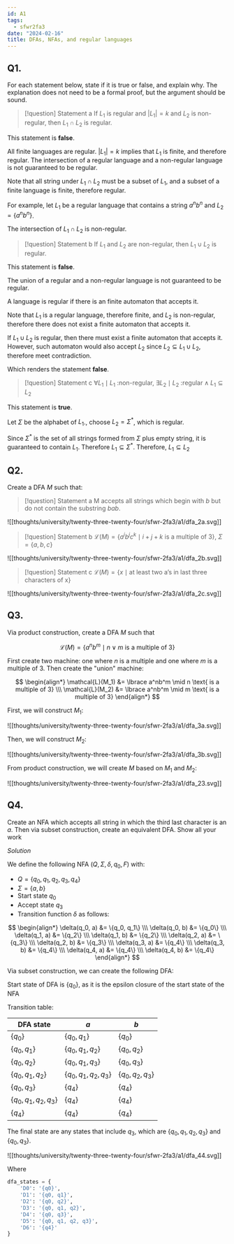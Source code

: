 ```yaml
---
id: A1
tags:
  - sfwr2fa3
date: "2024-02-16"
title: DFAs, NFAs, and regular languages
---
```


## Q1.

For each statement below, state if it is true or false, and explain why. The explanation does not need to be a formal proof, but the argument should be sound.

> [!question] Statement a
> If $L_1$ is regular and $|L_1| = k$ and $L_2$ is non-regular, then $L_1 \cap L_2$ is regular.

This statement is **false**.

All finite languages are regular. $|L_1| = k$ implies that $L_1$ is finite, and therefore regular. The intersection of a regular language and a non-regular language is not guaranteed to be regular.

Note that all string under $L_1 \cap L_2$ must be a subset of $L_1$, and a subset of a finite language is finite, therefore regular.

For example, let $L_1$ be a regular language that contains a string $a^nb^n$ and $L_2 = \{a^nb^n\}$.

The intersection of $L_1 \cap L_2$ is non-regular.

> [!question] Statement b
> If $L_1$ and $L_2$ are non-regular, then $L_1 \cup L_2$ is regular.

This statement is **false**.

The union of a regular and a non-regular language is not guaranteed to be regular.

A language is regular if there is an finite automaton that accepts it.

Note that $L_1$ is a regular language, therefore finite, and $L_2$ is non-regular, therefore there does not exist a finite automaton that accepts it.

If $L_1 \cup L_2$ is regular, then there must exist a finite automaton that accepts it. However, such automaton would also accept $L_2$ since $L_2 \subseteq L_{1} \cup L_2$, therefore meet contradiction.

Which renders the statement **false**.

> [!question] Statement c
> $\forall L_1 \mid L_1 \text{ :non-regular, } \exists L_2 \mid L_2 \text{ :regular} \land L_{1} \subseteq L_{2}$

This statement is **true**.

Let $\Sigma$ be the alphabet of $L_1$., choose $L_2 = \Sigma^{*}$, which is regular.

Since $\Sigma^{*}$ is the set of all strings formed from $\Sigma$ plus empty string, it is guaranteed to contain $L_1$. Therefore $L_1 \subseteq \Sigma^{*}$. Therefore, $L_1 \subseteq L_2$

## Q2.

Create a DFA $M$ such that:

> [!question] Statement a
> M accepts all strings which begin with $b$ but do not contain the substring $bab$.

![[thoughts/university/twenty-three-twenty-four/sfwr-2fa3/a1/dfa_2a.svg]]

> [!question] Statement b
> $\mathcal{L}{(M)} = \lbrace a^ib^jc^k \mid i+j+k \text{ is a multiple of 3} \rbrace$, $\Sigma = \lbrace a,b,c \rbrace$

![[thoughts/university/twenty-three-twenty-four/sfwr-2fa3/a1/dfa_2b.svg]]

> [!question] Statement c
> $\mathcal{L}{(M)} = \lbrace x \mid \text{at least two a's in last three characters of x} \rbrace$

![[thoughts/university/twenty-three-twenty-four/sfwr-2fa3/a1/dfa_2c.svg]]

## Q3.

Via product construction, create a DFA $M$ such that

$$
\mathcal{L}(M) = \{ a^n b^m \mid n \lor m \text{ is a multiple of 3} \}
$$

First create two machine: one where $n$ is a multiple and one where $m$ is a multiple of 3. Then create the "union" machine:

$$
\begin{align*}
\mathcal{L}(M_1) &= \lbrace a^nb^m \mid n \text{ is a multiple of 3} \\\
\mathcal{L}(M_2) &= \lbrace a^nb^m \mid m \text{ is a multiple of 3}
\end{align*}
$$

First, we will construct $M_1$:

![[thoughts/university/twenty-three-twenty-four/sfwr-2fa3/a1/dfa_3a.svg]]

Then, we will construct $M_2$:

![[thoughts/university/twenty-three-twenty-four/sfwr-2fa3/a1/dfa_3b.svg]]

From product construction, we will create $M$ based on $M_1$ and $M_2$:

![[thoughts/university/twenty-three-twenty-four/sfwr-2fa3/a1/dfa_23.svg]]

## Q4.

Create an NFA which accepts all string in which the third last character is an $a$. Then via subset construction, create an equivalent DFA. Show all your work

_Solution_

We define the following NFA $(Q, \Sigma, \delta, q_0, F)$ with:

- $Q = \{q_0, q_1, q_2, q_3, q_4\}$
- $\Sigma = \{a, b\}$
- Start state $q_0$
- Accept state $q_{3}$
- Transition function $\delta$ as follows:

$$
\begin{align*}
\delta(q_0, a) &= \{q_0, q_1\} \\\
\delta(q_0, b) &= \{q_0\} \\\
\delta(q_1, a) &= \{q_2\} \\\
\delta(q_1, b) &= \{q_2\} \\\
\delta(q_2, a) &= \{q_3\} \\\
\delta(q_2, b) &= \{q_3\} \\\
\delta(q_3, a) &= \{q_4\} \\\
\delta(q_3, b) &= \{q_4\} \\\
\delta(q_4, a) &= \{q_4\} \\\
\delta(q_4, b) &= \{q_4\}
\end{align*}
$$

Via subset construction, we can create the following DFA:

Start state of DFA is $\{ q_0 \}$, as it is the epsilon closure of the start state of the NFA

Transition table:

| DFA state                        | $a$                              | $b$                       |
| -------------------------------- | -------------------------------- | ------------------------- |
| $\{q_{0}\}$                      | $\{q_{0}, q_{1}\}$               | $\{q_{0}\}$               |
| $\{q_{0}, q_{1}\}$               | $\{q_{0}, q_{1}, q_{2}\}$        | $\{q_{0},q_{2}\}$         |
| $\{q_{0}, q_{2}\}$               | $\{q_{0}, q_{1}, q_{3}\}$        | $\{q_{0},q_{3}\}$         |
| $\{q_{0}, q_{1}, q_{2}\}$        | $\{q_{0}, q_{1}, q_{2}, q_{3}\}$ | $\{q_{0}, q_{2}, q_{3}\}$ |
| $\{q_{0}, q_{3}\}$               | $\{q_{4}\}$                      | $\{q_{4}\}$               |
| $\{q_{0}, q_{1}, q_{2}, q_{3}\}$ | $\{q_{4}\}$                      | $\{q_{4}\}$               |
| $\{q_{4}\}$                      | $\{q_{4}\}$                      | $\{q_{4}\}$               |

The final state are any states that include $q_{3}$, which are $\{q_{0}, q_{1}, q_{2}, q_{3}\}$ and $\{q_{0}, q_{3}\}$.

![[thoughts/university/twenty-three-twenty-four/sfwr-2fa3/a1/dfa_44.svg]]

Where

```python
dfa_states = {
    'D0': '{q0}',
    'D1': '{q0, q1}',
    'D2': '{q0, q2}',
    'D3': '{q0, q1, q2}',
    'D4': '{q0, q3}',
    'D5': '{q0, q1, q2, q3}',
    'D6': '{q4}'
}
```
